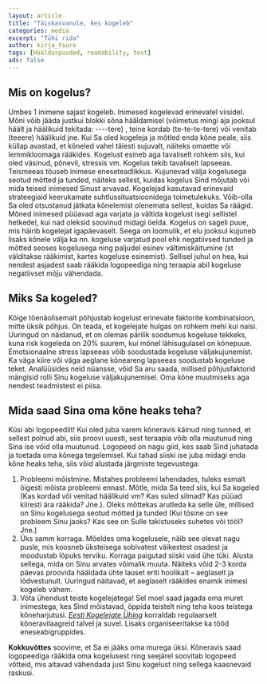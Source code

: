 ```yaml
---
layout: article
title: "Täiskasvanule, kes kogeleb"
categories: media
excerpt: "Tühi rida"
author: kirja_tsura
tags: [Häälduspuuded, readability, test]
ads: false
---
```



## Mis on kogelus?

Umbes 1 inimene sajast kogeleb. Inimesed kogelevad erinevatel viisidel. Mõni võib jääda justkui blokki sõna hääldamisel (võimetus mingi aja jooksul häält ja häälikuid tekitada: ----tere) , teine kordab (te-te-te-tere) või venitab (teeere) häälikuid jne. Kui Sa oled kogeleja ja mõtled enda kõne peale, siis küllap avastad, et kõneled vahel täiesti sujuvalt, näiteks omaette või lemmikloomaga rääkides. Kogelust esineb aga tavaliselt rohkem siis, kui oled väsinud, põnevil, stressis vm. Kogelus tekib tavaliselt lapseeas. Teismeeas tõuseb inimese eneseteadlikkus. Kujunevad välja kogelusega seotud mõtted ja tunded, näiteks sellest, kuidas kogelus Sind mõjutab või mida teised inimesed Sinust arvavad. Kogelejad kasutavad erinevaid strateegiaid keerukamate suhtlussituatsioonidega toimetulekuks. Võib-olla Sa oled otsustanud jätkata kõnelemist olenemata sellest, kuidas Sa räägid. Mõned inimesed püüavad aga varjata ja vältida kogelust isegi sellistel hetkedel, kui nad oleksid soovinud midagi öelda. Kogelus on sageli puue, mis häirib kogelejat igapäevaselt. Seega on loomulik, et elu jooksul kujuneb lisaks kõnele välja ka nn. kogeluse varjatud pool ehk negatiivsed tunded ja mõtted seoses kogelusega ning paljudel esinev vältimiskäitumine (st välditakse rääkimist, kartes kogeluse esinemist). Sellisel juhul on hea, kui nendest asjadest saab rääkida logopeediga ning teraapia abil kogeluse negatiivset mõju vähendada.

## Miks Sa kogeled?

Kõige tõenäolisemalt põhjustab kogelust erinevate faktorite kombinatsioon, mitte üksik põhjus. On teada, et kogelejate hulgas on rohkem mehi kui naisi. Uuringud on näidanud, et on olemas pärilik soodumus kogeluse tekkeks, kuna risk kogeleda on 20% suurem, kui mõnel lähisugulasel on kõnepuue. Emotsionaalne stress lapseeas võib soodustada kogeluse väljakujunemist. Ka väga kiire või väga aeglane kõneareng lapseeas soodustab kogeluse teket. Analüüsides neid nüansse, võid Sa aru saada, millised põhjusfaktorid mängisid rolli Sinu kogeluse väljakujunemisel. Oma kõne muutmiseks aga nendest teadmistest ei piisa.

## Mida saad Sina oma kõne heaks teha?

Küsi abi logopeedilt! Kui oled juba varem kõneravis käinud ning tunned, et sellest polnud abi, siis proovi uuesti, sest teraapia võib olla muutunud ning Sina ise võid olla muutunud. Logopeed on nagu giid, kes saab Sind juhatada ja toetada oma kõnega tegelemisel. Kui tahad siiski ise juba midagi enda kõne heaks teha, siis võid alustada järgmiste tegevustega:
1. Probleemi mõistmine. Mistahes probleemi lahendades, tuleks esmalt õigesti mõista probleemi ennast. Mõtle, mida Sa teed siis, kui Sa kogeled (Kas kordad või venitad häälikuid vm? Kas suled silmad? Kas püüad kiiresti ära rääkida? Jne.). Oleks mõttekas arutleda ka selle üle, millised on Sinu kogelusega seotud mõtted ja tunded (Kui tõsine on see probleem Sinu jaoks? Kas see on Sulle takistuseks suhetes või tööl? Jne.)
2. Üks samm korraga. Mõeldes oma kogelusele, näib see olevat nagu pusle, mis koosneb üksteisega sobivatest väikestest osadest ja moodustab lõpuks terviku. Korraga paigutad siiski vaid ühe tüki. Alusta sellega, mida on Sinu arvates võimalik muuta. Näiteks võid 2-3 korda päevas proovida hääldada ühte lauset eriti hoolikalt – aeglaselt ja lõdvestunult. Uuringud näitavad, et aeglaselt rääkides enamik inimesi kogeleb vähem.
3. Võta ühendust teiste kogelejatega! Sel moel saad jagada oma muret inimestega, kes Sind mõistavad, õppida teistelt ning teha koos teistega kõneharjutusi. [*Eesti Kogelejate Ühing*](www.kogelus.ee) korraldab regulaarselt kõneravilaagreid talvel ja suvel. Lisaks organiseeritakse ka tööd eneseabigruppides.

**Kokkuvõttes** soovime, et Sa ei jääks oma murega üksi. Kõneravis saad logopeediga rääkida oma kogelusest ning seejärel soovitab logopeed võtteid, mis aitavad vähendada just Sinu kogelust ning sellega kaasnevaid raskusi.

